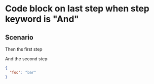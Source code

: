 # Code block on last step when step keyword is "And"

## Scenario

Then ths first step

<!-- The next step should have a comment, too -->

And the second step

```json
{
  "foo": "bar"
}
```
